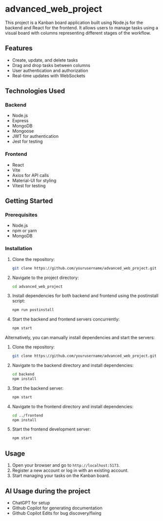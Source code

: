 # advanced_web_project
 
This project is a Kanban board application built using Node.js for the backend and React for the frontend. It allows users to manage tasks using a visual board with columns representing different stages of the workflow.

## Features

- Create, update, and delete tasks
- Drag and drop tasks between columns
- User authentication and authorization
- Real-time updates with WebSockets

## Technologies Used

### Backend
- Node.js
- Express
- MongoDB
- Mongoose
- JWT for authentication
- Jest for testing

### Frontend
- React
- Vite
- Axios for API calls
- Material-UI for styling
- Vitest for testing

## Getting Started

### Prerequisites
- Node.js
- npm or yarn
- MongoDB

### Installation

1. Clone the repository:
    ```sh
    git clone https://github.com/yourusername/advanced_web_project.git
    ```
2. Navigate to the project directory:
    ```sh
    cd advanced_web_project
    ```
3. Install dependencies for both backend and frontend using the postinstall script:
    ```sh
    npm run postinstall
    ```
4. Start the backend and frontend servers concurrently:
    ```sh
    npm start
    ```

Alternatively, you can manually install dependencies and start the servers:

1. Clone the repository:
    ```sh
    git clone https://github.com/yourusername/advanced_web_project.git
    ```
2. Navigate to the backend directory and install dependencies:
    ```sh
    cd backend
    npm install
    ```
3. Start the backend server:
    ```sh
    npm start
    ```
4. Navigate to the frontend directory and install dependencies:
    ```sh
    cd ../frontend
    npm install
    ```
5. Start the frontend development server:
    ```sh
    npm start
    ```

## Usage

1. Open your browser and go to `http://localhost:5173`.
2. Register a new account or log in with an existing account.
3. Start managing your tasks on the Kanban board.


## AI Usage during the project

- ChatGPT for setup
- Github Copilot for generating documentation
- Github Copilot Edits for bug discovery/fixing